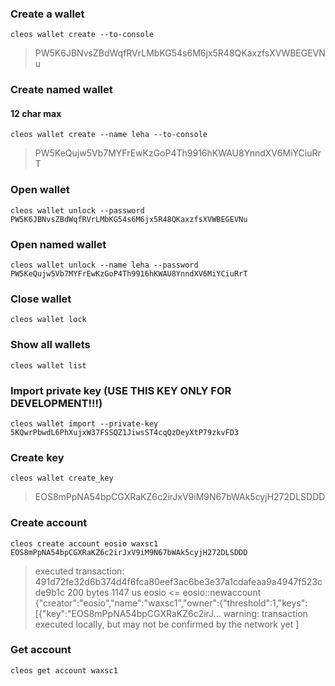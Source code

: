 ### Create a wallet
`cleos wallet create --to-console`
>PW5K6JBNvsZBdWqfRVrLMbKG54s6M6jx5R48QKaxzfsXVWBEGEVNu

### Create named wallet 
#### 12 char max
`cleos wallet create --name leha --to-console`
>PW5KeQujw5Vb7MYFrEwKzGoP4Th9916hKWAU8YnndXV6MiYCiuRrT

### Open wallet
`cleos wallet unlock --password PW5K6JBNvsZBdWqfRVrLMbKG54s6M6jx5R48QKaxzfsXVWBEGEVNu`

### Open named wallet
`cleos wallet unlock --name leha --password PW5KeQujw5Vb7MYFrEwKzGoP4Th9916hKWAU8YnndXV6MiYCiuRrT`

### Close wallet 
`cleos wallet lock`

### Show all wallets
`cleos wallet list`

### Import private key (USE THIS KEY ONLY FOR DEVELOPMENT!!!)
`cleos wallet import --private-key 5KQwrPbwdL6PhXujxW37FSSQZ1JiwsST4cqQzDeyXtP79zkvFD3`

### Create key
`cleos wallet create_key`
>EOS8mPpNA54bpCGXRaKZ6c2irJxV9iM9N67bWAk5cyjH272DLSDDD

### Create account 

`cleos create account eosio waxsc1 EOS8mPpNA54bpCGXRaKZ6c2irJxV9iM9N67bWAk5cyjH272DLSDDD`
>executed transaction: 491d72fe32d6b374d4f6fca80eef3ac6be3e37a1cdafeaa9a4947f523cde9b1c  200 bytes  1147 us
eosio <= eosio::newaccount            {"creator":"eosio","name":"waxsc1","owner":{"threshold":1,"keys":[{"key":"EOS8mPpNA54bpCGXRaKZ6c2irJ...
warning: transaction executed locally, but may not be confirmed by the network yet         ]

### Get account
`cleos get account waxsc1`